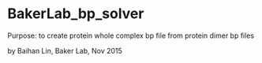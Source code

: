 # BakerLab_bp_solver

Purpose: to create protein whole complex bp file from protein dimer bp files

by Baihan Lin, Baker Lab, Nov 2015
